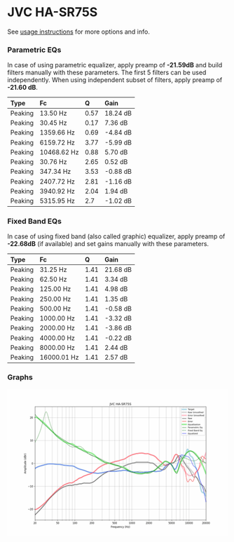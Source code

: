 # JVC HA-SR75S
See [usage instructions](https://github.com/jaakkopasanen/AutoEq#usage) for more options and info.

### Parametric EQs
In case of using parametric equalizer, apply preamp of **-21.59dB** and build filters manually
with these parameters. The first 5 filters can be used independently.
When using independent subset of filters, apply preamp of **-21.60 dB**.

| Type    | Fc          |    Q | Gain     |
|:--------|:------------|:-----|:---------|
| Peaking | 13.50 Hz    | 0.57 | 18.24 dB |
| Peaking | 30.45 Hz    | 0.17 | 7.36 dB  |
| Peaking | 1359.66 Hz  | 0.69 | -4.84 dB |
| Peaking | 6159.72 Hz  | 3.77 | -5.99 dB |
| Peaking | 10468.62 Hz | 0.88 | 5.70 dB  |
| Peaking | 30.76 Hz    | 2.65 | 0.52 dB  |
| Peaking | 347.34 Hz   | 3.53 | -0.88 dB |
| Peaking | 2407.72 Hz  | 2.81 | -1.16 dB |
| Peaking | 3940.92 Hz  | 2.04 | 1.94 dB  |
| Peaking | 5315.95 Hz  | 2.7  | -1.02 dB |

### Fixed Band EQs
In case of using fixed band (also called graphic) equalizer, apply preamp of **-22.68dB**
(if available) and set gains manually with these parameters.

| Type    | Fc          |    Q | Gain     |
|:--------|:------------|:-----|:---------|
| Peaking | 31.25 Hz    | 1.41 | 21.68 dB |
| Peaking | 62.50 Hz    | 1.41 | 3.34 dB  |
| Peaking | 125.00 Hz   | 1.41 | 4.98 dB  |
| Peaking | 250.00 Hz   | 1.41 | 1.35 dB  |
| Peaking | 500.00 Hz   | 1.41 | -0.58 dB |
| Peaking | 1000.00 Hz  | 1.41 | -3.32 dB |
| Peaking | 2000.00 Hz  | 1.41 | -3.86 dB |
| Peaking | 4000.00 Hz  | 1.41 | -0.22 dB |
| Peaking | 8000.00 Hz  | 1.41 | 2.44 dB  |
| Peaking | 16000.01 Hz | 1.41 | 2.57 dB  |

### Graphs
![](./JVC%20HA-SR75S.png)